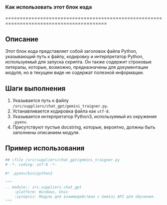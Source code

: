 ### Как использовать этот блок кода
=========================================================================================

Описание
-------------------------
Этот блок кода представляет собой заголовок файла Python, указывающий путь к файлу, кодировку и интерпретатор Python, используемый для запуска скрипта. Он также содержит строковые литералы, которые, возможно, предназначены для документации модуля, но в текущем виде не содержат полезной информации.

Шаги выполнения
-------------------------
1. Указывается путь к файлу `/src/suppliers/chat_gpt/gemini_traigner.py`.
2. Устанавливается кодировка файла как `utf-8`.
3. Указывается интерпретатор Python3, используемый из окружения `.pyenv`.
4. Присутствуют пустые docstring, которые, вероятно, должны быть заполнены описанием модуля.

Пример использования
-------------------------

```python
## \file /src/suppliers/chat_gpt/gemini_traigner.py
# -*- coding: utf-8 -*-

#! .pyenv/bin/python3

"""
.. module:: src.suppliers.chat_gpt 
	:platform: Windows, Unix
	:synopsis: Модуль для взаимодействия с Gemini API для обучения.
"""